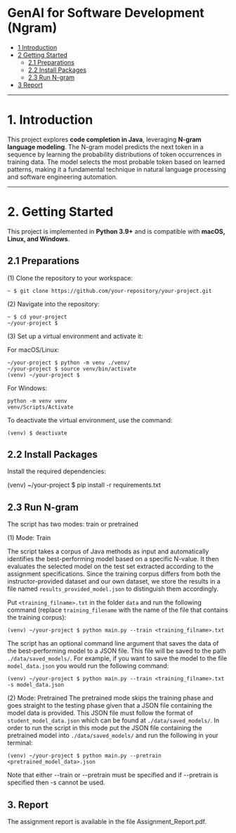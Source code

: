 # GenAI for Software Development (Ngram)

* [1 Introduction](#1-introduction)  
* [2 Getting Started](#2-getting-started)  
  * [2.1 Preparations](#21-preparations)  
  * [2.2 Install Packages](#22-install-packages)  
  * [2.3 Run N-gram](#23-run-n-gram)  
* [3 Report](#3-report)  

---

# **1. Introduction**  
This project explores **code completion in Java**, leveraging **N-gram language modeling**. The N-gram model predicts the next token in a sequence by learning the probability distributions of token occurrences in training data. The model selects the most probable token based on learned patterns, making it a fundamental technique in natural language processing and software engineering automation.  

---

# **2. Getting Started**  

This project is implemented in **Python 3.9+** and is compatible with **macOS, Linux, and Windows**.  

## **2.1 Preparations**  

(1) Clone the repository to your workspace:  
```shell
~ $ git clone https://github.com/your-repository/your-project.git
```

(2) Navigate into the repository:
```
~ $ cd your-project
~/your-project $
```

(3) Set up a virtual environment and activate it:

For macOS/Linux:
```
~/your-project $ python -m venv ./venv/
~/your-project $ source venv/bin/activate
(venv) ~/your-project $ 
```

For Windows:
```
python -m venv venv
venv/Scripts/Activate
```

To deactivate the virtual environment, use the command:
```
(venv) $ deactivate
```


## **2.2 Install Packages**

Install the required dependencies:

(venv) ~/your-project $ pip install -r requirements.txt

## **2.3 Run N-gram**

The script has two modes: train or pretrained

(1) Mode: Train

The script takes a corpus of Java methods as input and automatically identifies the best-performing model based on a specific N-value. It then evaluates the selected model on the test set extracted according to the assignment specifications.
Since the training corpus differs from both the instructor-provided dataset and our own dataset, we store the results in a file named `results_provided_model.json` to distinguish them accordingly.

Put `<training_filname>.txt` in the folder `data` and run the following command (replace `training_filename` with the name of the file that contains the training corpus):
```
(venv) ~/your-project $ python main.py --train <training_filname>.txt
```

The script has an optional command line argument that saves the data of the best-performing model to a JSON file. This file will be saved to the path `./data/saved_models/`. For example, if you want to save the model to the file `model_data.json` you would run the following command:
```
(venv) ~/your-project $ python main.py --train <training_filname>.txt -s model_data.json
```
(2) Mode: Pretrained
The pretrained mode skips the training phase and goes straight to the testing phase given that a JSON file containing the model data is provided. This JSON file must follow the format of `student_model_data.json` which can be found at `./data/saved_models/`. In order to run the script in this mode put the JSON file containing the pretrained model into  `./data/saved_models/` and run the following in your terminal:

```
(venv) ~/your-project $ python main.py --pretrain <pretrained_model_data>.json
```

Note that either --train or --pretrain must be specified and if --pretrain is specified then -s cannot be used.

## 3. Report
The assignment report is available in the file Assignment_Report.pdf.


